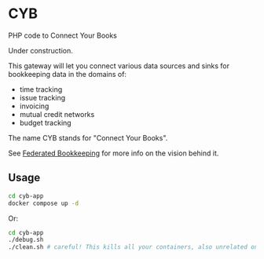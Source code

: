 # CYB
PHP code to Connect Your Books

Under construction.

This gateway will let you connect various data sources and sinks for bookkeeping data in the domains of:
* time tracking
* issue tracking
* invoicing
* mutual credit networks
* budget tracking

The name CYB stands for "Connect Your Books".

See [Federated Bookkeeping](https://federatedbookkeeping.org) for more info on the vision behind it.

## Usage

```sh
cd cyb-app
docker compose up -d
```

Or:
```sh
cd cyb-app
./debug.sh
./clean.sh # careful! This kills all your containers, also unrelated ones!